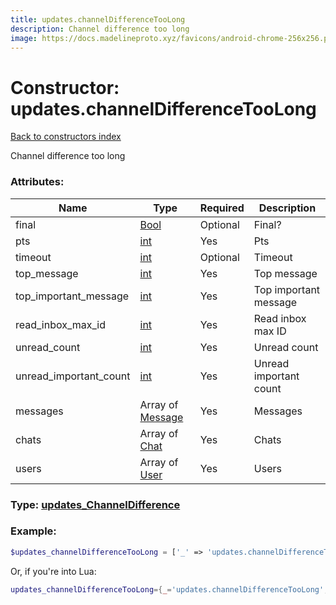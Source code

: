 ```yaml
---
title: updates.channelDifferenceTooLong
description: Channel difference too long
image: https://docs.madelineproto.xyz/favicons/android-chrome-256x256.png
---
```

# Constructor: updates.channelDifferenceTooLong  
[Back to constructors index](index.md)



Channel difference too long

### Attributes:

| Name     |    Type       | Required | Description |
|----------|---------------|----------|-------------|
|final|[Bool](../types/Bool.md) | Optional|Final?|
|pts|[int](../types/int.md) | Yes|Pts|
|timeout|[int](../types/int.md) | Optional|Timeout|
|top\_message|[int](../types/int.md) | Yes|Top message|
|top\_important\_message|[int](../types/int.md) | Yes|Top important message|
|read\_inbox\_max\_id|[int](../types/int.md) | Yes|Read inbox max ID|
|unread\_count|[int](../types/int.md) | Yes|Unread count|
|unread\_important\_count|[int](../types/int.md) | Yes|Unread important count|
|messages|Array of [Message](../types/Message.md) | Yes|Messages|
|chats|Array of [Chat](../types/Chat.md) | Yes|Chats|
|users|Array of [User](../types/User.md) | Yes|Users|



### Type: [updates\_ChannelDifference](../types/updates_ChannelDifference.md)


### Example:

```php
$updates_channelDifferenceTooLong = ['_' => 'updates.channelDifferenceTooLong', 'final' => Bool, 'pts' => int, 'timeout' => int, 'top_message' => int, 'top_important_message' => int, 'read_inbox_max_id' => int, 'unread_count' => int, 'unread_important_count' => int, 'messages' => [Message, Message], 'chats' => [Chat, Chat], 'users' => [User, User]];
```  


Or, if you're into Lua:

```lua
updates_channelDifferenceTooLong={_='updates.channelDifferenceTooLong', final=Bool, pts=int, timeout=int, top_message=int, top_important_message=int, read_inbox_max_id=int, unread_count=int, unread_important_count=int, messages={Message}, chats={Chat}, users={User}}

```


